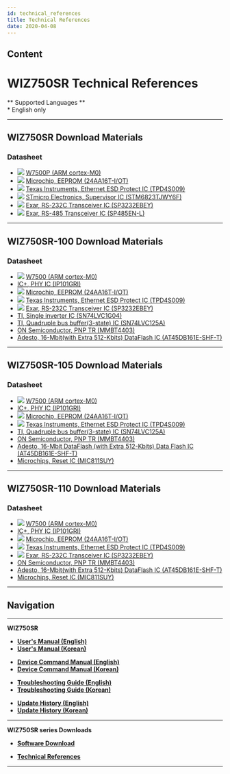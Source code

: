 ```yaml
---
id: technical_references
title: Technical References
date: 2020-04-08
---
```


## Content

# WIZ750SR Technical References

\*\* Supported Languages \*\*  
\* English only

-----

## WIZ750SR Download Materials

### Datasheet

  - ![](/products/w5500/w5500_evb/icons/link.png) [W7500P (ARM cortex-M0)](http://wizwiki.net/wiki/doku.php?id=products:w7500p:start)
  - ![](/products/w5500/w5500_evb/icons/download.png) [Microchip, EEPROM (24AA16T-I/OT)](http://www.microchip.com/wwwproducts/en/24AA16)
  - ![](/products/w5500/w5500_evb/icons/download.png) [Texas Instruments, Ethernet ESD Protect IC (TPD4S009)](http://www.ti.com/product/TPD4S009?keyMatch=tpd4s009&tisearch=Search-EN-Everything)
  - ![](/products/w5500/w5500_evb/icons/download.png) [STmicro Electronics, Supervisor IC (STM6823TJWY6F)](http://www2.st.com/content/st_com/en/products/reset-and-supervisor-ics/microprocessor-supervisors/stm6823.html)
  - ![](/products/w5500/w5500_evb/icons/download.png) [Exar, RS-232C Transceiver IC (SP3232EBEY)](https://www.exar.com/product/interface/serial-transceivers/rs232/sp3232eb)
  - ![](/products/w5500/w5500_evb/icons/download.png) [Exar, RS-485 Transceiver IC (SP485EN-L)](https://www.exar.com/product/interface/serial-transceivers/rs485-422/sp3485)

-----

## WIZ750SR-100 Download Materials

### Datasheet

  - ![](/products/w5500/w5500_evb/icons/link.png) [W7500 (ARM cortex-M0)](http://wizwiki.net/wiki/doku.php?id=products:w7500:start)
  - [](/products/w5500/w5500_evb/icons/download.png) [IC+, PHY IC (IP101GRI)](https://www.bdtic.com/DataSheet/ICplus/IP101G_DS_R01_20121224.pdf)
  - ![](/products/w5500/w5500_evb/icons/download.png) [Microchip, EEPROM (24AA16T-I/OT)](http://www.microchip.com/wwwproducts/en/24AA16)
  - ![](/products/w5500/w5500_evb/icons/download.png) [Texas Instruments, Ethernet ESD Protect IC (TPD4S009)](http://www.ti.com/product/TPD4S009?keyMatch=tpd4s009&tisearch=Search-EN-Everything)
  - ![](/products/w5500/w5500_evb/icons/download.png) [Exar, RS-232C Transceiver IC (SP3232EBEY)](https://www.exar.com/product/interface/serial-transceivers/rs232/sp3232eb)
  - [](/products/w5500/w5500_evb/icons/download.png) [TI, Single inverter IC (SN74LVC1G04)](https://http://www.ti.com/lit/ds/symlink/sn74lvc1g04.pdf)
  - [](/products/w5500/w5500_evb/icons/download.png) [TI, Quadruple bus buffer(3-state) IC (SN74LVC125A)](https://http://www.ti.com/lit/ds/symlink/sn74lvc125a.pdf)
  - [](/products/w5500/w5500_evb/icons/download.png) [ON Semiconductor, PNP TR (MMBT4403)](https://http://www.onsemi.com/pub/Collateral/MMBT4403LT1-D.pdf)
  - [](/products/w5500/w5500_evb/icons/download.png) [Adesto, 16-Mbit(with Extra 512-Kbits) DataFlash IC (AT45DB161E-SHF-T)](https://www.adestotech.com/wp-content/uploads/doc8782.pdf)

-----

## WIZ750SR-105 Download Materials

### Datasheet

  - ![](/products/w5500/w5500_evb/icons/link.png) [W7500 (ARM cortex-M0)](http://wizwiki.net/wiki/doku.php?id=products:w7500:start)
  - [](/products/w5500/w5500_evb/icons/download.png) [IC+, PHY IC (IP101GRI)](https://www.bdtic.com/DataSheet/ICplus/IP101G_DS_R01_20121224.pdf)
  - ![](/products/w5500/w5500_evb/icons/download.png) [Microchip, EEPROM (24AA16T-I/OT)](http://www.microchip.com/wwwproducts/en/24AA16)
  - ![](/products/w5500/w5500_evb/icons/download.png) [Texas Instruments, Ethernet ESD Protect IC (TPD4S009)](http://www.ti.com/product/TPD4S009?keyMatch=tpd4s009&tisearch=Search-EN-Everything)
  - [](/products/w5500/w5500_evb/icons/download.png) [TI, Quadruple bus buffer(3-state) IC (SN74LVC125A)](https://http://www.ti.com/lit/ds/symlink/sn74lvc125a.pdf)
  - [](/products/w5500/w5500_evb/icons/download.png) [ON Semiconductor, PNP TR (MMBT4403)](https://http://www.onsemi.com/pub/Collateral/MMBT4403LT1-D.pdf)
  - [](/products/w5500/w5500_evb/icons/download.png) [Adesto, 16-Mbit DataFlash (with Extra 512-Kbits) Data Flash IC (AT45DB161E-SHF-T)](https://www.adestotech.com/wp-content/uploads/doc8782.pdf)
  - [](/products/w5500/w5500_evb/icons/download.png) [Microchips, Reset IC (MIC811SUY)](http://ww1.microchip.com/downloads/en/DeviceDoc/mic811.pdf)

-----

## WIZ750SR-110 Download Materials

### Datasheet

  - ![](/products/w5500/w5500_evb/icons/link.png) [W7500 (ARM cortex-M0)](http://wizwiki.net/wiki/doku.php?id=products:w7500:start)
  - [](/products/w5500/w5500_evb/icons/download.png) [IC+, PHY IC (IP101GRI)](https://www.bdtic.com/DataSheet/ICplus/IP101G_DS_R01_20121224.pdf)
  - ![](/products/w5500/w5500_evb/icons/download.png) [Microchip, EEPROM (24AA16T-I/OT)](http://www.microchip.com/wwwproducts/en/24AA16)
  - ![](/products/w5500/w5500_evb/icons/download.png) [Texas Instruments, Ethernet ESD Protect IC (TPD4S009)](http://www.ti.com/product/TPD4S009?keyMatch=tpd4s009&tisearch=Search-EN-Everything)
  - ![](/products/w5500/w5500_evb/icons/download.png) [Exar, RS-232C Transceiver IC (SP3232EBEY)](https://www.exar.com/product/interface/serial-transceivers/rs232/sp3232eb)
  - [](/products/w5500/w5500_evb/icons/download.png) [ON Semiconductor, PNP TR (MMBT4403)](https://http://www.onsemi.com/pub/Collateral/MMBT4403LT1-D.pdf)
  - [](/products/w5500/w5500_evb/icons/download.png) [Adesto, 16-Mbit(with Extra 512-Kbits) DataFlash IC (AT45DB161E-SHF-T)](https://www.adestotech.com/wp-content/uploads/doc8782.pdf)
  - [](/products/w5500/w5500_evb/icons/download.png) [Microchips, Reset IC (MIC811SUY)](http://ww1.microchip.com/downloads/en/DeviceDoc/mic811.pdf)

-----

## Navigation

-----

 **WIZ750SR** 

  - **[User's Manual (English)](User's_Manual-[EN].md)** 
  - **[User's Manual (Korean)](User's_Manual-[KO].md)** 

<!-- end list -->

  - **[Device Command Manual (English)](Command_Manual-[EN].md)**
  - **[Device Command Manual (Korean)](Command_Manual-[KO].md)**

<!-- end list -->

  - **[Troubleshooting Guide (English)](Trouble_Shooting-[EN].md)**
  - **[Troubleshooting Guide (Korean)](Trouble_Shooting-[KO].md)**

<!-- end list -->

  - **[Update History (English)](Series_Update_History-[EN].md)**
  - **[Update History (Korean)](Series_Update_History-[KO].md)**

-----

**WIZ750SR series Downloads** 

  - **[Software Download](Download.md)**

<!-- end list -->

  - **[Technical References](Technical_References.md)**

-----

